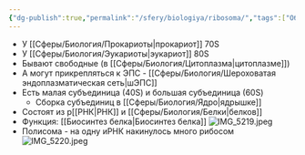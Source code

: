 ```yaml
---
{"dg-publish":true,"permalink":"/sfery/biologiya/ribosoma/","tags":["Общаябиология"]}
---
```


- У [[Сферы/Биология/Прокариоты\|прокариот]] 70S
- У [[Сферы/Биология/Эукариоты\|эукариот]] 80S
- Бывают свободные (в [[Сферы/Биология/Цитоплазма\|цитоплазме]])
- А могут прикрепляться к ЭПС - [[Сферы/Биология/Шероховатая эндоплазматическая сеть\|шЭПС]] 
- Есть малая субъединица (40S) и большая субъединица (60S)
	- Сборка субъединиц в [[Сферы/Биология/Ядро\|ядрышке]] 
- Состоят из р[[РНК\|РНК]] и [[Сферы/Биология/Белки\|белков]]
- Функция: [[Биосинтез белка\|Биосинтез белка]]
![IMG_5219.jpeg](/img/user/%D0%90%D1%80%D1%85%D0%B8%D0%B2/%D0%9A%D1%8D%D1%88/IMG_5219.jpeg)
- Полисома - на одну иРНК накинулось много рибосом
![IMG_5220.jpeg](/img/user/%D0%90%D1%80%D1%85%D0%B8%D0%B2/%D0%9A%D1%8D%D1%88/IMG_5220.jpeg)